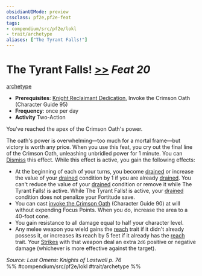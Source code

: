 ```yaml
---
obsidianUIMode: preview
cssclass: pf2e,pf2e-feat
tags:
- compendium/src/pf2e/lokl
- trait/archetype
aliases: ["The Tyrant Falls!"]
---
```

# The Tyrant Falls!  [>>](rules/core-rulebook/chapter-9-playing-the-game.md#Actions "Two-Action") *Feat 20*  
[archetype](rules/traits/archetype.md "Archetype Feat Trait")  

- **Prerequisites**: [Knight Reclaimant Dedication](compendium/feats/knight-reclaimant-dedication-locg.md), Invoke the Crimson Oath (Character Guide 95)
- **Frequency**: once per day
- **Activity** Two-Action

You've reached the apex of the Crimson Oath's power.

The oath's power is overwhelming—too much for a mortal frame—but victory is worth any price. When you use this feat, you cry out the final line of the Crimson Oath, unleashing unbridled power for 1 minute. You can [Dismiss](rules/actions/dismiss.md) this effect. While this effect is active, you gain the following effects:

- At the beginning of each of your turns, you become [drained](rules/conditions.md#Drained) or increase the value of your [drained](rules/conditions.md#Drained) condition by 1 if you are already [drained](rules/conditions.md#Drained). You can't reduce the value of your [drained](rules/conditions.md#Drained) condition or remove it while The Tyrant Falls! is active. While The Tyrant Falls! is active, your [drained](rules/conditions.md#Drained) condition does not penalize your Fortitude save.
- You can cast [invoke the Crimson Oath](compendium/spells/invoke-the-crimson-oath-locg.md) (Character Guide 90) at will without expending Focus Points. When you do, increase the area to a 40-foot cone.
- You gain resistance to all damage equal to half your character level.
- Any melee weapon you wield gains the [reach](rules/traits/reach.md "Reach Weapon Trait") trait if it didn't already possess it, or increases its reach by 5 feet if it already has the [reach](rules/traits/reach.md "Reach Weapon Trait") trait. Your [Strikes](rules/actions/strike.md) with that weapon deal an extra `2d6` positive or negative damage (whichever is more effective against the target).

*Source: Lost Omens: Knights of Lastwall p. 76*  
%% #compendium/src/pf2e/lokl #trait/archetype %%
